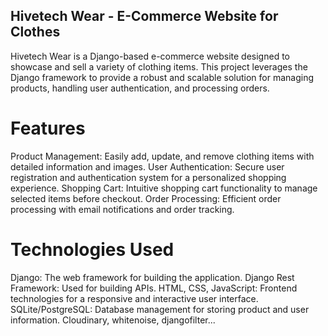 ## Hivetech Wear - E-Commerce Website for Clothes
Hivetech Wear is a Django-based e-commerce website designed to showcase and sell a variety of clothing items. This project leverages the Django framework to provide a robust and scalable solution for managing products, handling user authentication, and processing orders.

# Features
Product Management: Easily add, update, and remove clothing items with detailed information and images.
User Authentication: Secure user registration and authentication system for a personalized shopping experience.
Shopping Cart: Intuitive shopping cart functionality to manage selected items before checkout.
Order Processing: Efficient order processing with email notifications and order tracking.
# Technologies Used
Django: The web framework for building the application.
Django Rest Framework: Used for building APIs.
HTML, CSS, JavaScript: Frontend technologies for a responsive and interactive user interface.
SQLite/PostgreSQL: Database management for storing product and user information.
Cloudinary, whitenoise, djangofilter...
